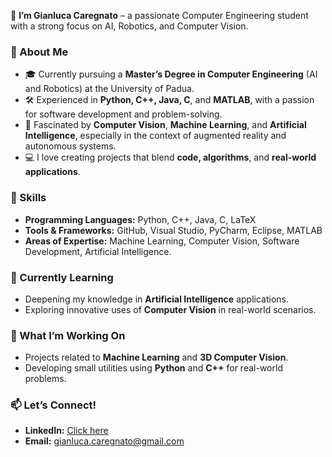 👋 **I’m Gianluca Caregnato** – a passionate Computer Engineering student with a strong focus on AI, Robotics, and Computer Vision.

### 🚀 About Me
- 🎓 Currently pursuing a **Master’s Degree in Computer Engineering** (AI and Robotics) at the University of Padua.
- 🛠️ Experienced in **Python, C++, Java, C**, and **MATLAB**, with a passion for software development and problem-solving.
- 🤖 Fascinated by **Computer Vision**, **Machine Learning**, and **Artificial Intelligence**, especially in the context of augmented reality and autonomous systems.
- 💻 I love creating projects that blend **code, algorithms**, and **real-world applications**.

### 🧠 Skills
- **Programming Languages:** Python, C++, Java, C, LaTeX
- **Tools & Frameworks:** GitHub, Visual Studio, PyCharm, Eclipse, MATLAB
- **Areas of Expertise:** Machine Learning, Computer Vision, Software Development, Artificial Intelligence.

### 🌱 Currently Learning
- Deepening my knowledge in **Artificial Intelligence** applications.
- Exploring innovative uses of **Computer Vision** in real-world scenarios.

### 🔭 What I’m Working On
- Projects related to **Machine Learning** and **3D Computer Vision**.
- Developing small utilities using **Python** and **C++** for real-world problems.

### 📫 Let’s Connect!
- **LinkedIn:** [Click here](https://www.linkedin.com/in/gianluca-caregnato-3b8ab6196)
- **Email:** [gianluca.caregnato@gmail.com](mailto:gianluca.caregnato@gmail.com)
  
